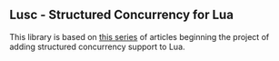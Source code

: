 
Lusc - Structured Concurrency for Lua
-----

This library is based on [this series](https://gist.github.com/belm0/4c6d11f47ccd31a231cde04616d6bb22) of articles beginning the project of adding structured concurrency support to Lua.

